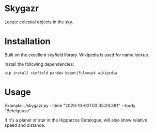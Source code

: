 # Skygazr

Locate celestial objects in the sky. 

# Installation

Built on the excellent skyfield library. Wikipedia is used for name lookup.

Install the following dependencies:

```
pip install skyfield pandas beautifulsoup4 wikipedia
```

# Usage

Example: ./skygazr.py --time "2020-10-03T00:35:20.381" --body "Betelgeuse"

If it's a planet or star in the Hipparcos Catalogue, will also show relative speed and distance.

